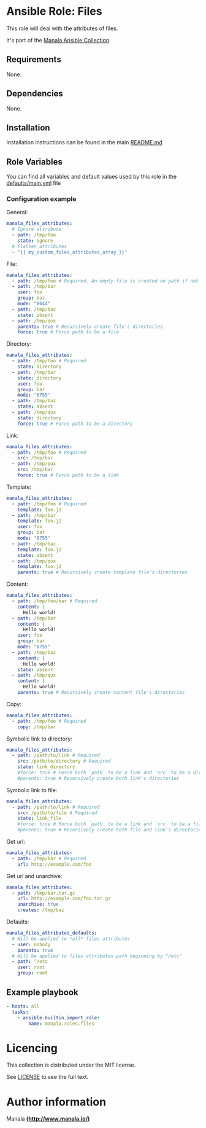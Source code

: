 # Ansible Role: Files

This role will deal with the attributes of files.

It's part of the [Manala Ansible Collection](https://galaxy.ansible.com/manala/roles).

## Requirements

None.

## Dependencies

None.

## Installation

Installation instructions can be found in the main [README.md](https://github.com/manala/ansible-roles/blob/master/README.md)

## Role Variables

You can find all variables and default values used by this role in the [defaults/main.yml](./defaults/main.yml) file

### Configuration example

General:
```yaml
manala_files_attributes:
  # Ignore attribute
  - path: /tmp/foo
    state: ignore
  # Flatten attributes
  - "{{ my_custom_files_attributes_array }}"
```

File:
```yaml
manala_files_attributes:
  - path: /tmp/foo # Required. An empty file is created on path if not present
  - path: /tmp/bar
    user: foo
    group: bar
    mode: "0644"
  - path: /tmp/baz
    state: absent
  - path: /tmp/qux
    parents: true # Recursively create file's directories
    force: true # Force path to be a file
```

Directory:
```yaml
manala_files_attributes:
  - path: /tmp/foo # Required
    state: directory
  - path: /tmp/bar
    state: directory
    user: foo
    group: bar
    mode: "0755"
  - path: /tmp/baz
    state: absent
  - path: /tmp/qux
    state: directory
    force: true # Force path to be a directory
```

Link:
```yaml
manala_files_attributes:
  - path: /tmp/foo # Required
    src: /tmp/bar
  - path: /tmp/qux
    src: /tmp/bar
    force: true # Force path to be a link
```

Template:
```yaml
manala_files_attributes:
  - path: /tmp/foo # Required
    template: foo.j2
  - path: /tmp/bar
    template: foo.j2
    user: foo
    group: bar
    mode: "0755"
  - path: /tmp/baz
    template: foo.j2
    state: absent
  - path: /tmp/qux
    template: foo.j2
    parents: true # Recursively create template file's directories
```

Content:
```yaml
manala_files_attributes:
  - path: /tmp/foo/bar # Required
    content: |
      Hello world!
  - path: /tmp/bar
    content: |
      Hello world!
    user: foo
    group: bar
    mode: "0755"
  - path: /tmp/baz
    content: |
      Hello world!
    state: absent
  - path: /tmp/qux
    content: |
      Hello world!
    parents: true # Recursively create content file's directories
```

Copy:
```yaml
manala_files_attributes:
  - path: /tmp/foo # Required
    copy: /tmp/bar
```

Symbolic link to directory:
```yaml
manala_files_attributes:
  - path: /path/to/link # Required
    src: /path/to/directory # Required
    state: link_directory
    #force: true # Force both `path` to be a link and `src` to be a directory
    #parents: true # Recursively create both link's directories
```

Symbolic link to file:
```yaml
manala_files_attributes:
  - path: /path/to/link # Required
    src: /path/to/file # Required
    state: link_file
    #force: true # Force both `path` to be a link and `src` to be a file
    #parents: true # Recursively create both file and link's directories
```

Get url:
```yaml
manala_files_attributes:
  - path: /tmp/bar # Required
    url: http://example.com/foo
```

Get url and unarchive:
```yaml
manala_files_attributes:
  - path: /tmp/bar.tar.gz
    url: http://example.com/foo.tar.gz
    unarchive: true
    creates: /tmp/baz
```

Defaults:
```yaml
manala_files_attributes_defaults:
  # Will be applied to *all* files attributes
  - user: nobody
    parents: true
  # Will be applied to files attributes path beginning by "/etc"
  - path: ^/etc
    user: root
    group: root
```

## Example playbook

```yaml
- hosts: all
  tasks:
    - ansible.builtin.import_role:  
        name: manala.roles.files
```

# Licencing

This collection is distributed under the MIT license.

See [LICENSE](https://opensource.org/licenses/MIT) to see the full text.

# Author information

Manala [**(http://www.manala.io/)**](http://www.manala.io)
